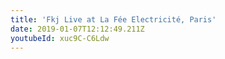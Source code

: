 ```yaml
---
title: 'Fkj Live at La Fée Electricité, Paris'
date: 2019-01-07T12:12:49.211Z
youtubeId: xuc9C-C6Ldw
---
```

